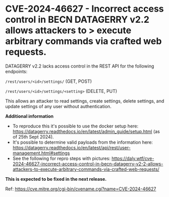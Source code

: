 # __CVE-2024-46627 - Incorrect access control in BECN DATAGERRY v2.2 allows attackers to > execute arbitrary commands via crafted web requests.__ #

DATAGERRY v2.2 lacks access control in the REST API for the following endpoints:

`/rest/users/<id>/settings/` (GET, POST)

`/rest/users/<id>/settings/<setting>` (DELETE, PUT)

This allows an attacker to read settings, create settings, delete settings, and update settings of any user without authentication.

__Additional information__
- To reproduce this it's possible to use the docker setup here: https://datagerry.readthedocs.io/en/latest/admin_guide/setup.html (as of 25th Sept 2024).
- It's possible to determine valid payloads from the information here: https://datagerry.readthedocs.io/en/latest/api/rest/user-management.html#settings
- See the following for repro steps with pictures: https://daly.wtf/cve-2024-46627-incorrect-access-control-in-becn-datagerry-v2-2-allows-attackers-to-execute-arbitrary-commands-via-crafted-web-requests/


__This is expected to be fixed in the next release.__

Ref: https://cve.mitre.org/cgi-bin/cvename.cgi?name=CVE-2024-46627
